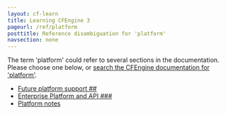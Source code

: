 ```yaml
---
layout: cf-learn
title: Learning CFEngine 3
pageurl: /ref/platform
posttitle: Reference disambiguation for 'platform'
navsection: none
---
```


The term 'platform' could refer to several sections in the documentation. Please choose one below, or
[search the CFEngine documentation for 'platform'](http://cfengine.com/docs/latest/search.html?q=platform).

- [Future platform support \#\#](http://cfengine.com/docs/latest/guide-latest-release-supported-platforms.html#future-platform-support-##)
- [Enterprise Platform and API \#\#\#](http://cfengine.com/docs/latest/guide-latest-release-whatsnew.html#enterprise-platform-and-api-###)
- [Platform notes](http://cfengine.com/docs/latest/reference-promise-types-processes.html#platform-notes)
